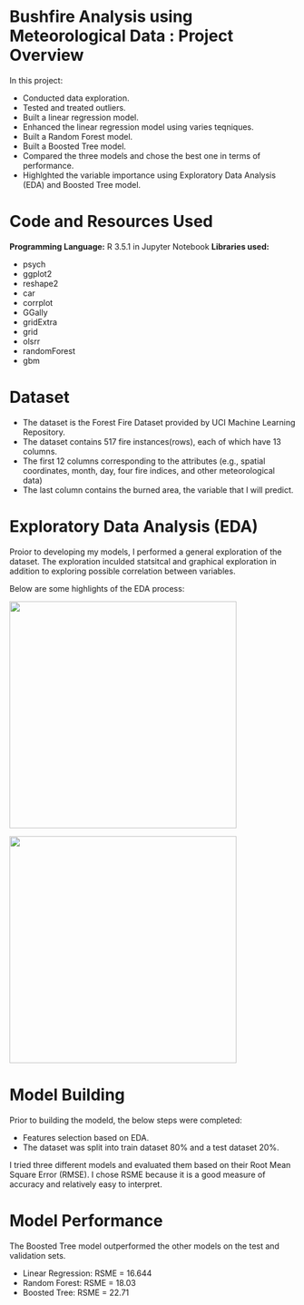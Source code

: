 # Bushfire Analysis using Meteorological Data : Project Overview 

In this project:
- Conducted data exploration.
- Tested and treated outliers.
- Built a linear regression model.
- Enhanced the linear regression model using varies teqniques.
- Built a Random Forest model.
- Built a Boosted Tree model.
- Compared the three models and chose the best one in terms of performance. 
- Highlghted the variable importance using Exploratory Data Analysis (EDA) and Boosted Tree model.

# Code and Resources Used

**Programming Language:** R 3.5.1 in Jupyter Notebook
**Libraries used:**
- psych
- ggplot2
- reshape2
- car
- corrplot
- GGally
- gridExtra
- grid
- olsrr
- randomForest
- gbm

# Dataset 
- The dataset is the Forest Fire Dataset provided by UCI Machine Learning Repository.
- The dataset contains 517 fire instances(rows), each of which have 13 columns.
- The first 12 columns corresponding to the attributes (e.g., spatial coordinates, month, day, four fire indices, and other meteorological data) 
- The last column contains the burned area, the variable that I will predict. 


# Exploratory Data Analysis (EDA) 
Proior to developing my models, I performed a general exploration of the dataset. The exploration inculded statsitcal and graphical exploration in addition to exploring possible correlation between variables. 

Below are some highlights of the EDA process: 


<a href="url"><img src="https://user-images.githubusercontent.com/67848891/101126882-81ecde80-3650-11eb-92d4-fa5f0b6b314a.png" height="400" width="400" ></a>

<a href="url"><img src="https://user-images.githubusercontent.com/67848891/101126980-ac3e9c00-3650-11eb-9293-84c656fa1aeb.png" height="400" width="400" ></a>


# Model Building
Prior to building the modeld, the below steps were completed:  
- Features selection based on EDA. 
- The dataset was split into train dataset 80% and a test dataset 20%. 

I tried three different models and evaluated them based on their Root Mean Square Error (RMSE). I chose RSME because it is a good measure of accuracy and relatively easy to interpret.

# Model Performance 
The Boosted Tree model outperformed the other models on the test and validation sets.

- Linear Regression: RSME = 16.644
- Random Forest: RSME = 18.03
- Boosted Tree: RSME = 22.71

